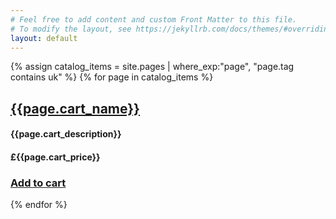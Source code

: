 ```yaml
---
# Feel free to add content and custom Front Matter to this file.
# To modify the layout, see https://jekyllrb.com/docs/themes/#overriding-theme-defaults
layout: default
---
```


{% assign catalog_items = site.pages |  where_exp:"page", "page.tag contains uk" %}
{% for page in catalog_items %}

## [{{page.cart_name}}]({{page.url}}) 

#### {{page.cart_description}} 

#### £{{page.cart_price}} 

### [Add to cart](/cart#{{page.cart_itemid}}) 

{% endfor %}